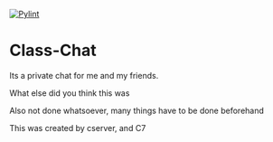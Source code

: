 [![Pylint](https://github.com/01000011-00110111/School-Chat/actions/workflows/pylint.yml/badge.svg?branch=main)](https://github.com/01000011-00110111/School-Chat/actions/workflows/pylint.yml)

# Class-Chat
Its a private chat for me and my friends.

What else did you think this was


Also not done whatsoever, many things have to be done beforehand


This was created by
  cserver, and C7
